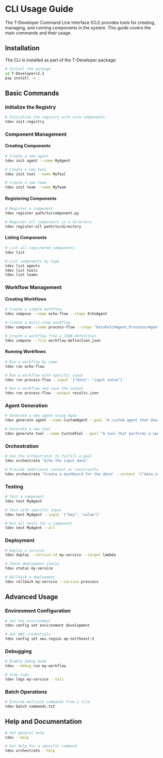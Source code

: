 # CLI Usage Guide

The T-Developer Command Line Interface (CLI) provides tools for creating, managing, and running components in the system. This guide covers the main commands and their usage.

## Installation

The CLI is installed as part of the T-Developer package:

```bash
# Install the package
cd T-Developerv1.1
pip install -e .
```

## Basic Commands

### Initialize the Registry

```bash
# Initialize the registry with core components
tdev init-registry
```

### Component Management

#### Creating Components

```bash
# Create a new agent
tdev init agent --name MyAgent

# Create a new tool
tdev init tool --name MyTool

# Create a new team
tdev init team --name MyTeam
```

#### Registering Components

```bash
# Register a component
tdev register path/to/component.py

# Register all components in a directory
tdev register-all path/to/directory
```

#### Listing Components

```bash
# List all registered components
tdev list

# List components by type
tdev list agents
tdev list tools
tdev list teams
```

### Workflow Management

#### Creating Workflows

```bash
# Create a simple workflow
tdev compose --name echo-flow --steps EchoAgent

# Create a multi-step workflow
tdev compose --name process-flow --steps "DataFetchAgent,ProcessorAgent,OutputAgent"

# Create a workflow from a JSON definition
tdev compose --file workflow-definition.json
```

#### Running Workflows

```bash
# Run a workflow by name
tdev run echo-flow

# Run a workflow with specific input
tdev run process-flow --input '{"data": "input value"}'

# Run a workflow and save the output
tdev run process-flow --output results.json
```

### Agent Generation

```bash
# Generate a new agent using Agno
tdev generate agent --name CustomAgent --goal "A custom agent that does something specific"

# Generate a new tool
tdev generate tool --name CustomTool --goal "A tool that performs a specific operation"
```

### Orchestration

```bash
# Use the orchestrator to fulfill a goal
tdev orchestrate "Echo the input data"

# Provide additional context or constraints
tdev orchestrate "Create a dashboard for the data" --context '{"data_source": "api", "format": "web"}'
```

### Testing

```bash
# Test a component
tdev test MyAgent

# Test with specific input
tdev test MyAgent --input '{"key": "value"}'

# Run all tests for a component
tdev test MyAgent --all
```

### Deployment

```bash
# Deploy a service
tdev deploy --service-id my-service --target lambda

# Check deployment status
tdev status my-service

# Rollback a deployment
tdev rollback my-service --version previous
```

## Advanced Usage

### Environment Configuration

```bash
# Set the environment
tdev config set environment development

# Set AWS credentials
tdev config set aws.region ap-northeast-2
```

### Debugging

```bash
# Enable debug mode
tdev --debug run my-workflow

# View logs
tdev logs my-service --tail
```

### Batch Operations

```bash
# Execute multiple commands from a file
tdev batch commands.txt
```

## Help and Documentation

```bash
# Get general help
tdev --help

# Get help for a specific command
tdev orchestrate --help
```